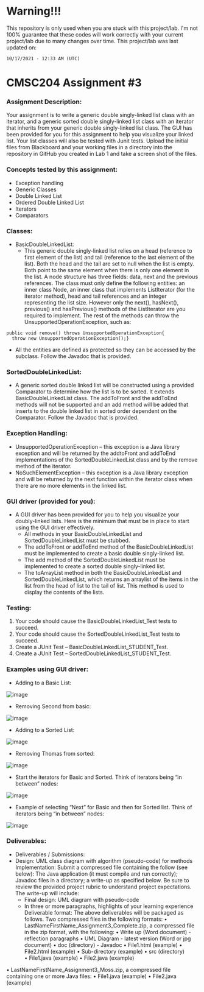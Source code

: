 # Warning!!!
This repository is only used when you are stuck with this project/lab. I'm not 100% guarantee that these codes will work correctly with your current project/lab due to many changes over time. This project/lab was last updated on:
	
	10/17/2021 - 12:33 AM (UTC)
# CMSC204 Assignment #3

### Assignment Description:
Your assignment is to write a generic double singly-linked list class with an iterator, and a generic sorted double singly-linked list class with an iterator that 
inherits from your generic double singly-linked list class. The GUI has been provided for you for this assignment to help you visualize your linked list. Your list classes 
will also be tested with Junit tests. Upload the initial files from Blackboard and your working files in a directory into the repository in GitHub you created in Lab 1 and take 
a screen shot of the files.

### Concepts tested by this assignment:
- Exception handling
- Generic Classes
- Double Linked List
- Ordered Double Linked List
- Iterators
- Comparators

### Classes:
- BasicDoubleLinkedList:
  + This generic double singly-linked list relies on a head (reference to first element of the list) and tail (reference to the last element of the list). Both the head and the tail are set to null when the list is empty. Both point to the same element when there is only one element in the list. A node structure has three fields: data, next and the previous references. The class must only define the following entities: an inner class Node, an inner class that implements ListIterator (for the iterator method), head and tail references and an integer representing the list size. However only the next(), hasNext(), previous() and hasPrevious() methods of the ListIterator are you required to implement.  The rest of the methods can throw the UnsupportedOperationException, such as:
```
public void remove() throws UnsupportedOperationException{
  throw new UnsupportedOperationException();}
```
  + All the entities are defined as protected so they can be accessed by the subclass.  Follow the Javadoc that is provided.
 
### SortedDoubleLinkedList:
- A generic sorted double linked list will be constructed using a provided Comparator to determine how the list is to be sorted.  It extends BasicDoubleLinkedList class.  The addToFront and the addToEnd methods will not be supported and an add method will be added that inserts to the double linked list in sorted order dependent on the Comparator. Follow the Javadoc that is provided.

### Exception Handling:
- UnsupportedOperationException – this exception is a Java library exception and will be returned by the addtoFront and addToEnd implementations of the SortedDoubleLinkedList class and by the remove method of the iterator.
- NoSuchElementException – this exception is a Java library exception and will be returned by the next function within the iterator class when there are no more elements in the linked list.
### GUI driver (provided for you):
- A GUI driver has been provided for you to help you visualize your doubly-linked lists. Here is the minimum that must be in place to start using the GUI driver effectively.
  + All methods in your BasicDoubleLinkedList and SortedDoubleLinkedList must be stubbed.
  + The addToFront or addToEnd method of the BasicDoubleLinkedList must be implemented to create a basic double singly-linked list.
  + The add method of the SortedDoubleLinkedList must be implemented to create a sorted double singly-linked list.
  + The toArrayList method in both the BasicDoubleLinkedList and SortedDoubleLinkedList, which returns an arraylist of the items in the list from the head of list to the tail of list. This method is used to display the contents of the lists.
 
### Testing:
1.	Your code should cause the BasicDoubleLinkedList_Test tests to succeed.
2.	Your code should cause the SortedDoubleLinkedList_Test tests to succeed.
3.	Create a JUnit Test – BasicDoubleLinkedList_STUDENT_Test.
4.	Create a JUnit Test – SortedDoubleLinkedList_STUDENT_Test.

### Examples using GUI driver:
- Adding to a Basic List:

![image](https://user-images.githubusercontent.com/75871545/137611150-00514be1-6a54-43d8-84ae-1eed16a7812f.png)

- Removing Second from basic:

![image](https://user-images.githubusercontent.com/75871545/137611169-1a6e4bf1-55fd-4216-8d4f-04045552965d.png)

- Adding to a Sorted List:

![image](https://user-images.githubusercontent.com/75871545/137611298-c99624da-046c-4ff2-bf0d-eb93b69f0d1a.png)

- Removing Thomas from sorted:

![image](https://user-images.githubusercontent.com/75871545/137611308-23a72bcc-5d1d-406d-90e0-3209733ab01e.png)

- Start the iterators for Basic and Sorted. Think of iterators being “in between” nodes:

![image](https://user-images.githubusercontent.com/75871545/137611196-ca422f62-41e6-4875-b523-f340461a0ff1.png)

- Example of selecting “Next” for Basic and then for Sorted list. Think of iterators being “in between” nodes:

![image](https://user-images.githubusercontent.com/75871545/137611210-0aef8ee1-d549-40ba-a6ee-fdb19ccdcf75.png)

### Deliverables:
- Deliverables / Submissions:
- Design: UML class diagram with algorithm (pseudo-code) for methods
Implementation: Submit a compressed file containing the follow (see below):  The Java application (it must compile and run correctly); Javadoc files in a directory; a write-up as specified below.  Be sure to review the provided project rubric to understand project expectations.  The write-up will include:  
  + Final design: UML diagram with pseudo-code
  + In three or more paragraphs, highlights of your learning experience
Deliverable format: The above deliverables will be packaged as follows. Two compressed files in the following formats:
•	LastNameFirstName_Assignment3_Complete.zip, a compressed file in the zip format, with the following:
•	Write up (Word document) - reflection paragraphs
•	UML Diagram - latest version (Word or jpg document)
•	doc (directory) - Javadoc
•	File1.html (example)
•	File2.html (example)
•	Sub-directory (example)
•	src (directory)  
•	File1.java (example)
•	File2.java (example)

•	LastNameFirstName_Assignment3_Moss.zip, a compressed file containing one or more Java files:
•	File1.java (example)
•	File2.java (example)



